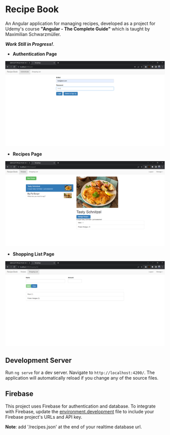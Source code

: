# Recipe Book

An Angular application for managing recipes, developed as a project for Udemy's course **"Angular - The Complete Guide"** which is taught by Maximilian Schwarzmüller.

***Work Still in Progress!***.

- **Authentication Page**

![Authentication Page](images/Authentication.png)

- **Recipes Page**

![Recipes Page](images/Recipes.png)

- **Shopping List Page**

![Shopping List Page](images/Shopping_List.png)

## Development Server

Run `ng serve` for a dev server. Navigate to `http://localhost:4200/`. The application will automatically reload if you change any of the source files.

## Firebase

This project uses Firebase for authentication and database. To integrate with Firebase, update the [environment.development](src/environments/environment.development.ts) file to include your Firebase project's URLs and API key.

**Note**: add '/recipes.json' at the end of your realtime database url.
